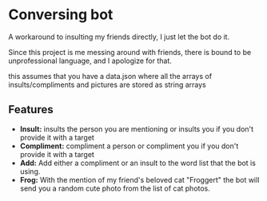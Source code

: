 # Conversing bot
 A workaround to insulting my friends directly, I just let the bot do it.
 
Since this project is me messing around with friends, there is bound to be unprofessional language, and I apologize for that. 

this assumes that you have a data.json where all the arrays of insults/compliments and pictures are stored as string arrays

## Features

- **Insult:** insults the person you are mentioning or insults you if you don't provide it with a target
- **Compliment:** compliment a person or compliment you if you don't provide it with a target
- **Add:** Add either a compliment or an insult to the word list that the bot is using.
- **Frog:** With the mention of my friend's beloved cat "Froggert" the bot will send you a random cute photo from the list of cat photos.

